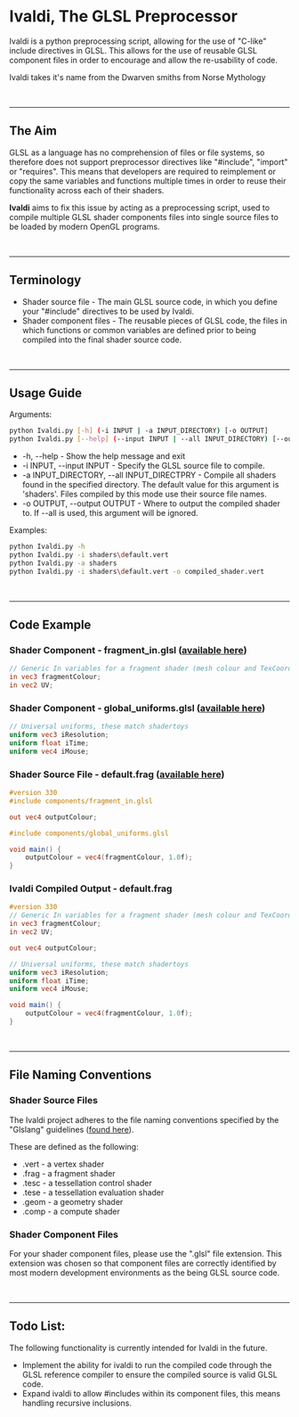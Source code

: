 # Ivaldi, The GLSL Preprocessor
Ivaldi is a python preprocessing script, allowing for the use of "C-like" include directives in GLSL. This allows for the use of reusable GLSL component files in order to encourage and allow the re-usability of code.

Ivaldi takes it's name from the Dwarven smiths from Norse Mythology

<br>

---

## The Aim
GLSL as a language has no comprehension of files or file systems, so therefore does not support preprocessor directives like "#include", "import" or "requires". This means that developers are required to reimplement or copy the same variables and functions multiple times in order to reuse their functionality across each of their shaders.

**Ivaldi** aims to fix this issue by acting as a preprocessing script, used to compile multiple GLSL shader components files into single source files to be loaded by modern OpenGL programs.

<br>

---

## Terminology
* Shader source file - The main GLSL source code, in which you define your "#include" directives to be used by Ivaldi.
* Shader component files - The reusable pieces of GLSL code, the files in which functions or common variables are defined prior to being compiled into the final shader source code.

<br>

---

## Usage Guide
Arguments:
```bash
python Ivaldi.py [-h] (-i INPUT | -a INPUT_DIRECTORY) [-o OUTPUT]
python Ivaldi.py [--help] (--input INPUT | --all INPUT_DIRECTORY) [--output OUTPUT]
```
* -h, --help - Show the help message and exit
* -i INPUT, --input INPUT - Specify the GLSL source file to compile.
* -a INPUT_DIRECTORY, --all INPUT_DIRECTPRY - Compile all shaders found in the specified directory. The default value for this argument is 'shaders'. Files compiled by this mode use their source file names.
* -o OUTPUT, --output OUTPUT - Where to output the compiled shader to. If --all is used, this argument will be ignored.

Examples:
```bash
python Ivaldi.py -h
python Ivaldi.py -i shaders\default.vert
python Ivaldi.py -a shaders
python Ivaldi.py -i shaders\default.vert -o compiled_shader.vert
```

<br>

---

## Code Example
### Shader Component - fragment_in.glsl ([available here](https://github.com/TReed1104/ivaldi-glsl-builder/blob/master/components/fragment_in.glsl))
```GLSL
// Generic In variables for a fragment shader (mesh colour and TexCoords)
in vec3 fragmentColour;
in vec2 UV;
```

### Shader Component - global_uniforms.glsl ([available here](https://github.com/TReed1104/ivaldi-glsl-builder/blob/master/components/global_uniforms.glsl))
```GLSL
// Universal uniforms, these match shadertoys
uniform vec3 iResolution;
uniform float iTime;
uniform vec4 iMouse;
```

### Shader Source File - default.frag ([available here](https://github.com/TReed1104/ivaldi-glsl-builder/blob/master/shaders/default.frag))
```GLSL
#version 330
#include components/fragment_in.glsl

out vec4 outputColour;

#include components/global_uniforms.glsl

void main() {
	outputColour = vec4(fragmentColour, 1.0f);
}
```

### Ivaldi Compiled Output - default.frag
```GLSL
#version 330
// Generic In variables for a fragment shader (mesh colour and TexCoords)
in vec3 fragmentColour;
in vec2 UV;

out vec4 outputColour;

// Universal uniforms, these match shadertoys
uniform vec3 iResolution;
uniform float iTime;
uniform vec4 iMouse;

void main() {
	outputColour = vec4(fragmentColour, 1.0f);
}
```

<br>

---

## File Naming Conventions
### Shader Source Files
The Ivaldi project adheres to the file naming conventions specified by the "Glslang" guidelines ([found here](https://www.khronos.org/opengles/sdk/tools/Reference-Compiler/)).

These are defined as the following:
* .vert - a vertex shader
* .frag - a fragment shader
* .tesc - a tessellation control shader
* .tese - a tessellation evaluation shader
* .geom - a geometry shader
* .comp - a compute shader

### Shader Component Files
For your shader component files, please use the ".glsl" file extension. This extension was chosen so that component files are correctly identified by most modern development environments as the being GLSL source code.

<br>

---

## Todo List:
The following functionality is currently intended for Ivaldi in the future.
* Implement the ability for ivaldi to run the compiled code through the GLSL reference compiler to ensure the compiled source is valid GLSL code.
* Expand ivaldi to allow #includes within its component files, this means handling recursive inclusions.
